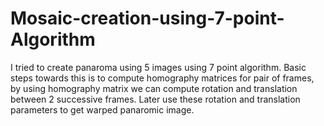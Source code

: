 # Mosaic-creation-using-7-point-Algorithm
I tried to create panaroma using 5 images using 7 point algorithm. Basic steps towards this is to compute homography matrices for pair of frames, by using homography matrix we can compute rotation and translation between 2 successive frames. Later use these rotation and translation parameters to get warped panaromic image.
